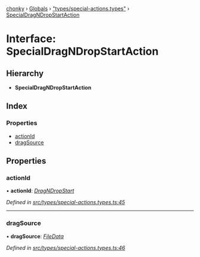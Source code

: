 [chonky](../README.md) › [Globals](../globals.md) › ["types/special-actions.types"](../modules/_types_special_actions_types_.md) › [SpecialDragNDropStartAction](_types_special_actions_types_.specialdragndropstartaction.md)

# Interface: SpecialDragNDropStartAction

## Hierarchy

* **SpecialDragNDropStartAction**

## Index

### Properties

* [actionId](_types_special_actions_types_.specialdragndropstartaction.md#actionid)
* [dragSource](_types_special_actions_types_.specialdragndropstartaction.md#dragsource)

## Properties

###  actionId

• **actionId**: *[DragNDropStart](../enums/_types_special_actions_types_.specialaction.md#dragndropstart)*

*Defined in [src/types/special-actions.types.ts:45](https://github.com/TimboKZ/Chonky/blob/5b9fbdf/src/types/special-actions.types.ts#L45)*

___

###  dragSource

• **dragSource**: *[FileData](_types_files_types_.filedata.md)*

*Defined in [src/types/special-actions.types.ts:46](https://github.com/TimboKZ/Chonky/blob/5b9fbdf/src/types/special-actions.types.ts#L46)*
